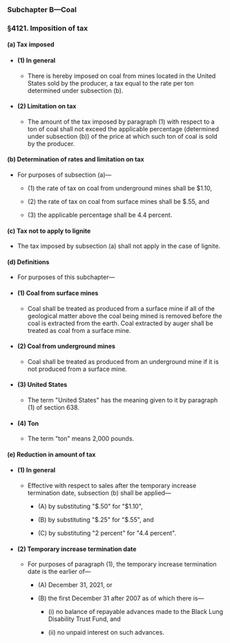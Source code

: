 ### **Subchapter B—Coal**

### §4121. Imposition of tax
#### (a) Tax imposed
* #### (1) In general
  * There is hereby imposed on coal from mines located in the United States sold by the producer, a tax equal to the rate per ton determined under subsection (b).

* #### (2) Limitation on tax
  * The amount of the tax imposed by paragraph (1) with respect to a ton of coal shall not exceed the applicable percentage (determined under subsection (b)) of the price at which such ton of coal is sold by the producer.

#### (b) Determination of rates and limitation on tax
* For purposes of subsection (a)—

  * (1) the rate of tax on coal from underground mines shall be $1.10,

  * (2) the rate of tax on coal from surface mines shall be $.55, and

  * (3) the applicable percentage shall be 4.4 percent.

#### (c) Tax not to apply to lignite
* The tax imposed by subsection (a) shall not apply in the case of lignite.

#### (d) Definitions
* For purposes of this subchapter—

* #### (1) Coal from surface mines
  * Coal shall be treated as produced from a surface mine if all of the geological matter above the coal being mined is removed before the coal is extracted from the earth. Coal extracted by auger shall be treated as coal from a surface mine.

* #### (2) Coal from underground mines
  * Coal shall be treated as produced from an underground mine if it is not produced from a surface mine.

* #### (3) United States
  * The term "United States" has the meaning given to it by paragraph (1) of section 638.

* #### (4) Ton
  * The term "ton" means 2,000 pounds.

#### (e) Reduction in amount of tax
* #### (1) In general
  * Effective with respect to sales after the temporary increase termination date, subsection (b) shall be applied—

    * (A) by substituting "$.50" for "$1.10",

    * (B) by substituting "$.25" for "$.55", and

    * (C) by substituting "2 percent" for "4.4 percent".

* #### (2) Temporary increase termination date
  * For purposes of paragraph (1), the temporary increase termination date is the earlier of—

    * (A) December 31, 2021, or

    * (B) the first December 31 after 2007 as of which there is—

      * (i) no balance of repayable advances made to the Black Lung Disability Trust Fund, and

      * (ii) no unpaid interest on such advances.